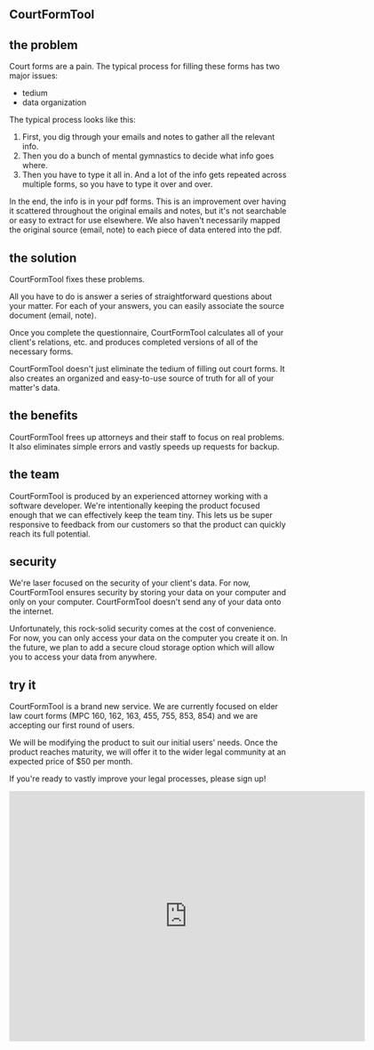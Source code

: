 ## CourtFormTool

## the problem

Court forms are a pain. The typical process for filling these forms has two major issues:

-   tedium
-   data organization

The typical process looks like this:

1. First, you dig through your emails and notes to gather all the relevant info.
1. Then you do a bunch of mental gymnastics to decide what info goes where.
1. Then you have to type it all in. And a lot of the info gets repeated across multiple forms, so you have to type it over and over.

In the end, the info is in your pdf forms. This is an improvement over having it scattered throughout the original emails and notes, but it's not searchable or easy to extract for use elsewhere. We also haven't necessarily mapped the original source (email, note) to each piece of data entered into the pdf.

## the solution

CourtFormTool fixes these problems.

All you have to do is answer a series of straightforward questions about your matter. For each of your answers, you can easily associate the source document (email, note).

Once you complete the questionnaire, CourtFormTool calculates all of your client's relations, etc. and produces completed versions of all of the necessary forms.

CourtFormTool doesn't just eliminate the tedium of filling out court forms. It also creates an organized and easy-to-use source of truth for all of your matter's data.

## the benefits

CourtFormTool frees up attorneys and their staff to focus on real problems. It also eliminates simple errors and vastly speeds up requests for backup.

## the team

CourtFormTool is produced by an experienced attorney working with a software developer. We're intentionally keeping the product focused enough that we can effectively keep the team tiny. This lets us be super responsive to feedback from our customers so that the product can quickly reach its full potential.

## security

We're laser focused on the security of your client's data. For now, CourtFormTool ensures security by storing your data on your computer and only on your computer. CourtFormTool doesn't send any of your data onto the internet.

Unfortunately, this rock-solid security comes at the cost of convenience. For now, you can only access your data on the computer you create it on. In the future, we plan to add a secure cloud storage option which will allow you to access your data from anywhere.

## try it

CourtFormTool is a brand new service. We are currently focused on elder law court forms (MPC 160, 162, 163, 455, 755, 853, 854) and we are accepting our first round of users.

We will be modifying the product to suit our initial users' needs. Once the product reaches maturity, we will offer it to the wider legal community at an expected price of $50 per month.

If you're ready to vastly improve your legal processes, please sign up!

<iframe src="https://docs.google.com/forms/d/e/1FAIpQLSdhsbfDa4lHE7PdL-x6WF9dIwEUtBbO8O0E7_LeIoN_KOiiqw/viewform?embedded=true" width="640" height="450" frameborder="0" marginheight="0" marginwidth="0">Loading…</iframe>
